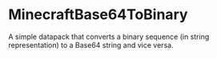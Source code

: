 # MinecraftBase64ToBinary
A simple datapack that converts a binary sequence (in string representation) to a Base64 string and vice versa.
